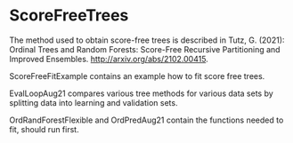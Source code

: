 # ScoreFreeTrees

The method used to obtain score-free trees is described in Tutz, G. (2021): Ordinal Trees and Random Forests:  Score-Free Recursive Partitioning and Improved Ensembles.
http://arxiv.org/abs/2102.00415.

ScoreFreeFitExample contains an example how to fit score free trees.

EvalLoopAug21 compares various tree methods for various data sets by splitting data into learning and validation sets.

OrdRandForestFlexible and OrdPredAug21 contain the functions needed to fit, should run first.

